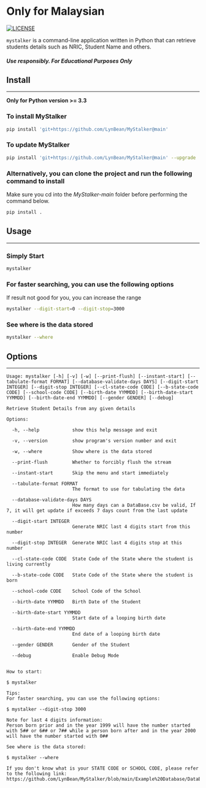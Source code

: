 
# Only for Malaysian

[![LICENSE](https://img.shields.io/github/license/LynBean/MyStalker?label=LICENSE)](https://github.com/LynBean/MyStalker/blob/main/LICENSE)

`mystalker` is a command-line application written in Python that can retrieve students details such as NRIC, Student Name and others.

##### *Use responsibly. For Educational Purposes Only*

## Install

-------

**Only for Python version >= 3.3**

### To install MyStalker

```bash
pip install 'git+https://github.com/LynBean/MyStalker@main'
```

### To update MyStalker

```bash
pip install 'git+https://github.com/LynBean/MyStalker@main' --upgrade
```

### Alternatively, you can clone the project and run the following command to install

Make sure you cd into the *MyStalker-main* folder before performing the command below.

```bash
pip install .
```

## Usage

-----

### Simply Start

```bash
mystalker
```

### For faster searching, you can use the following options

If result not good for you, you can increase the range

```bash
mystalker --digit-start=0 --digit-stop=3000
```

### See where is the data stored

```bash
mystalker --where
```

## Options

-----

```
Usage: mystalker [-h] [-v] [-w] [--print-flush] [--instant-start] [--tabulate-format FORMAT] [--database-validate-days DAYS] [--digit-start INTEGER] [--digit-stop INTEGER] [--cl-state-code CODE] [--b-state-code CODE] [--school-code CODE] [--birth-date YYMMDD] [--birth-date-start YYMMDD] [--birth-date-end YYMMDD] [--gender GENDER] [--debug]

Retrieve Student Details from any given details

Options:

  -h, --help            show this help message and exit

  -v, --version         show program's version number and exit

  -w, --where           Show where is the data stored

  --print-flush         Whether to forcibly flush the stream

  --instant-start       Skip the menu and start immediately

  --tabulate-format FORMAT
                        The format to use for tabulating the data

  --database-validate-days DAYS
                        How many days can a DataBase.csv be valid, If 7, it will get update if exceeds 7 days count from the last update

  --digit-start INTEGER
                        Generate NRIC last 4 digits start from this number

  --digit-stop INTEGER  Generate NRIC last 4 digits stop at this number

  --cl-state-code CODE  State Code of the State where the student is living currently

  --b-state-code CODE   State Code of the State where the student is born

  --school-code CODE    School Code of the School

  --birth-date YYMMDD   Birth Date of the Student

  --birth-date-start YYMMDD
                        Start date of a looping birth date

  --birth-date-end YYMMDD
                        End date of a looping birth date

  --gender GENDER       Gender of the Student

  --debug               Enable Debug Mode


How to start:

$ mystalker

Tips:
For faster searching, you can use the following options:

$ mystalker --digit-stop 3000

Note for last 4 digits information:
Person born prior and in the year 1999 will have the number started with 5## or 6## or 7## while a person born after and in the year 2000 will have the number started with 0##

See where is the data stored:

$ mystalker --where

If you don't know what is your STATE CODE or SCHOOL CODE, please refer to the following link:
https://github.com/LynBean/MyStalker/blob/main/Example%20Database/DataBase.csv
```
